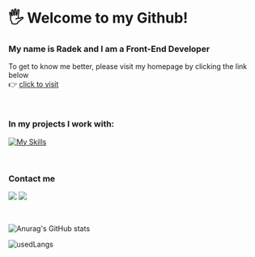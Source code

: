 # 🖐 Welcome to my Github!

### My name is Radek and I am a Front-End Developer 
To get to know me better, please visit my homepage by clicking the link below <br/>
👉 [click to visit](https://radekw86.github.io/Personal-Homepage/)

<br/>

### In my projects I work with:
[![My Skills](https://skillicons.dev/icons?i=js,ts,react,redux,nextjs,tailwind,styledcomponents,figma,git,github,vscode)](https://skillicons.dev)

<br/>

### Contact me
<a href="https://www.linkedin.com/in/radoslaw-wlodarski/"><img src="https://img.shields.io/badge/-Linkedin%20-0077B5?style=flat&logo=Linkedin&logoColor=white"/></a>
<a href="mailto:wlodarski.radek@gmail.com"><img src="https://img.shields.io/badge/-Gmail-D14836?style=flat&logo=Gmail&logoColor=white"/></a>

<br/>

![Anurag's GitHub stats](https://github-readme-stats.vercel.app/api?username=RadekW86&theme=dark&show_icons=true&card_width&)

<img src="https://github-readme-stats.vercel.app/api/top-langs?username=radekw86&show_icons=true&locale=en&layout=donut&theme=dark" alt="usedLangs" />
